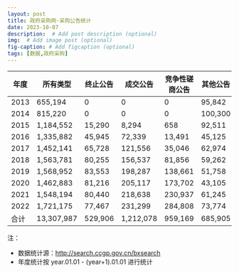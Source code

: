 ```yaml
---
layout: post
title: 政府采购网·采购公告统计
date: 2023-10-07
description:  # Add post description (optional)
img:  # Add image post (optional)
fig-caption: # Add figcaption (optional)
tags: [数据,政府采购]
---
```


| 年度          | 所有类型        | 终止公告     | 成交公告       | 竞争性磋商公告    | 其他公告     | 更正公告       | 中标公告       | 邀请公告    | 资格预审    | 单一来源     | 竞争性谈判    | 询价公告     | 公开招标       |
|-------------|-------------|----------|------------|------------|----------|------------|------------|---------|---------|----------|----------|----------|------------|
| 2013        | 655,194     | 0        | 0          | 0          | 95,842   | 48,509     | 233,659    | 1,432   | 2,599   | 7,783    | 55,262   | 34,487   | 175,621    |
| 2014        | 815,220     | 0        | 0          | 0          | 100,300  | 55,536     | 304,954    | 1,465   | 1,437   | 11,606   | 73,311   | 44,103   | 222,508    |
| 2015        | 1,184,552   | 15,290   | 8,294      | 658        | 92,511   | 82,926     | 434,685    | 1,569   | 1,633   | 17,428   | 113,014  | 62,544   | 354,000    |
| 2016        | 1,335,882   | 45,945   | 72,339     | 13,491     | 45,125   | 109,429    | 454,968    | 2,720   | 2,547   | 20,577   | 124,632  | 53,062   | 391,047    |
| 2017        | 1,452,141   | 65,728   | 121,556    | 35,046     | 62,974   | 126,909    | 454,414    | 1,993   | 4,164   | 22,908   | 110,576  | 43,877   | 401,996    |
| 2018        | 1,563,781   | 80,255   | 156,537    | 81,856     | 59,262   | 151,502    | 446,503    | 2,132   | 4,645   | 21,615   | 113,039  | 43,648   | 402,787    |
| 2019        | 1,568,952   | 83,553   | 198,287    | 138,661    | 51,758   | 146,586    | 413,373    | 2,232   | 3,268   | 21,765   | 91,443   | 35,688   | 382,338    |
| 2020        | 1,462,883   | 81,216   | 205,117    | 173,702    | 43,105   | 162,645    | 369,054    | 2,363   | 3,861   | 18,548   | 74,404   | 25,001   | 303,867    |
| 2021        | 1,548,194   | 80,440   | 218,638    | 230,937    | 61,245   | 149,696    | 391,284    | 2,247   | 1,535   | 18,069   | 72,780   | 25,776   | 295,547    |
| 2022        | 1,721,175   | 77,467   | 231,299    | 284,808    | 73,774   | 225,492    | 421,758    | 1,905   | 1,244   | 20,640   | 69,817   | 25,669   | 287,302    |
|合计 | 13,307,987  | 529,906  | 1,212,078  | 959,169    | 685,905  | 1,259,238  | 3,924,659  | 20,064  | 26,938  | 180,943  | 898,281  | 393,857  | 3,217,014  |

注：
- 数据统计源：http://search.ccgp.gov.cn/bxsearch
- 年度统计按 year.01.01 - (year+1).01.01 进行统计
